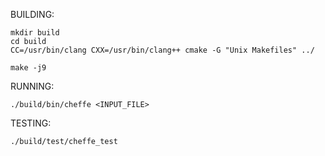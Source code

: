 BUILDING:

    mkdir build
    cd build
    CC=/usr/bin/clang CXX=/usr/bin/clang++ cmake -G "Unix Makefiles" ../
  
    make -j9

RUNNING:

    ./build/bin/cheffe <INPUT_FILE>
    
TESTING:

    ./build/test/cheffe_test
